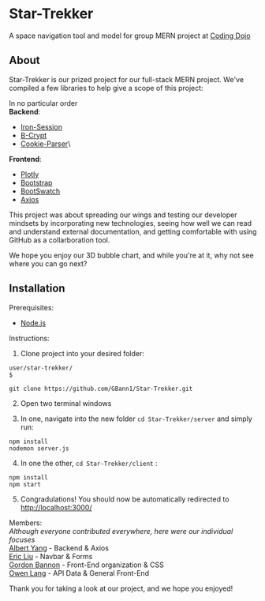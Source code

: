 # Star-Trekker
A space navigation tool and model for group MERN project at [Coding Dojo](https://www.codingdojo.com)

## About
Star-Trekker is our prized project for our full-stack MERN project. We've compiled a few libraries to help give a scope of this project:

In no particular order\
**Backend**:
- [Iron-Session](https://github.com/vvo/iron-session)
- [B-Crypt](https://github.com/kelektiv/node.bcrypt.js)
- [Cookie-Parser](https://github.com/expressjs/cookie-parser)\

**Frontend**:
- [Plotly](https://plotly.com/javascript/)
- [Bootstrap](https://getbootstrap.com)
- [BootSwatch](https://bootswatch.com)
- [Axios](https://github.com/axios/axios#example)

This project was about spreading our wings and testing our developer mindsets by incorporating new technologies, seeing how well we can read and understand external documentation, and getting comfortable with using GitHub as a collarboration tool.

We hope you enjoy our 3D bubble chart, and while you're at it, why not see where you can go next?

## Installation
Prerequisites: 
- [Node.js](https://nodejs.org/en)

Instructions:
1. Clone project into your desired folder:
```
user/star-trekker/
$
```
```
git clone https://github.com/GBann1/Star-Trekker.git
```
2. Open two terminal windows

3. In one, navigate into the new folder `cd Star-Trekker/server` and simply run:
```
npm install
nodemon server.js
```
4. In one the other, `cd Star-Trekker/client` :
```
npm install
npm start
```
5. Congradulations! You should now be automatically redirected to [http://localhost:3000/](http://localhost:3000/)


Members:\
*Although everyone contributed everywhere, here were our individual focuses*\
[Albert Yang](https://github.com/Albertyang1112) - Backend & Axios\
[Eric Liu](https://github.com/EricLiu27) - Navbar & Forms\
[Gordon Bannon](https://github.com/GBann1) - Front-End organization & CSS\
[Owen Lang](https://github.com/owenlang66) - API Data & General Front-End

Thank you for taking a look at our project, and we hope you enjoyed!

